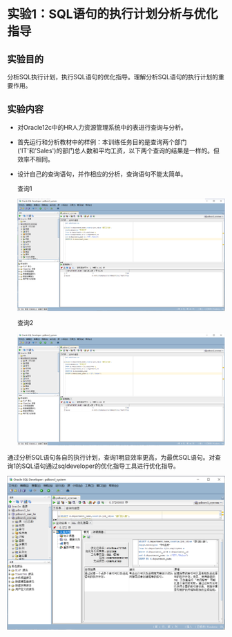 # 实验1：SQL语句的执行计划分析与优化指导

## 实验目的

分析SQL执行计划，执行SQL语句的优化指导。理解分析SQL语句的执行计划的重要作用。

## 实验内容

- 对Oracle12c中的HR人力资源管理系统中的表进行查询与分析。

- 首先运行和分析教材中的样例：本训练任务目的是查询两个部门('IT'和'Sales')的部门总人数和平均工资，以下两个查询的结果是一样的。但效率不相同。

- 设计自己的查询语句，并作相应的分析，查询语句不能太简单。

  查询1

  ![](pict1.png)

  查询2

  ![](pict2.png)

通过分析SQL语句各自的执行计划，查询1明显效率更高，为最优SQL语句。对查询1的SQL语句通过sqldeveloper的优化指导工具进行优化指导。

![](pict3.png)